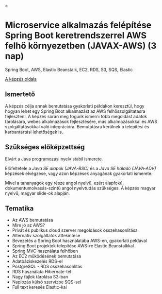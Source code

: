 ×

#  Microservice alkalmazás felépítése Spring Boot keretrendszerrel AWS felhő környezetben (JAVAX-AWS) (3 nap)

Spring Boot, AWS, Elastic Beanstalk, EC2, RDS, S3, SQS, Elastic

[A képzés oldala](https://www.training360.com/kepzes/javax-aws)

## Ismertető

A képzés célja annak bemutatása gyakorlati példákon keresztül, hogy hogyan lehet egy Spring Boot alkalmazást az AWS felhőszolgáltatásra fejleszteni. A képzés során meg fogunk ismerni több megoldást adatok tárolására, webes alkalmazások fejlesztésére, más alkalmazásokkal és AWS szolgáltatásokkal való integrációra. Bemutatásra kerülnek a telepítési és karbantartási lehetőségek is.

## Szükséges előképzettség

Elvárt a Java programozási nyelv stabil ismerete.

Előfeltétele a _Java SE alapok (JAVA-BSC)_ és a _Java SE haladó (JAVA-ADV)_ képzések elvégzése, vagy azon képzések anyagának gyakorlati ismerete.

Mivel a tananyagok egy része angol nyelvű, ezért alapfokú, dokumentumolvasás-szintű angol nyelvtudás szükséges. A képzés magyar nyelvű, magyar slide-ok alapján.

## Tematika

  * Az AWS bemutatása
  * Mire jó az AWS?
  * Privát és publikus cloud szerver megoldások összehasonlítása
  * Alternatív szolgáltatók áttekintése
  * Bevezetés a Spring Boot használatába AWS-en, gyakorlati példával
  * Spring Boot projektek telepítése AWS-re Elastic Beanstalkkal
  * Spring MVC használata felhőben
  * Az EC2 működésének bemutatása
  * Adatbáziskezelés RDS-el
  * PostgreSQL - RDS összehasonlítás
  * RDS használata Hibernate-tel
  * Nagy fájlok tárolása S3-ban
  * Naplózás külső szervízbe SQS-sel
  * Full text keresés Elastic-kal